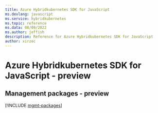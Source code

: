 ```yaml
---
title: Azure Hybridkubernetes SDK for JavaScript
ms.devlang: javascript
ms.service: hybridkubernetes
ms.topic: reference
ms.data: 08/09/2022
ms.author: jeffish
description: Reference for Azure Hybridkubernetes SDK for JavaScript
author: xirzec
---
```

# Azure Hybridkubernetes SDK for JavaScript - preview

## Management packages - preview
[!INCLUDE [mgmt-packages](hybridkubernetes-mgmt-index.md)]
